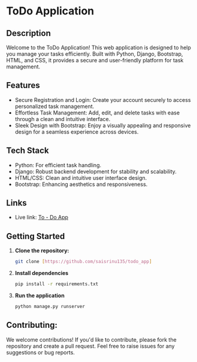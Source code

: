 # ToDo Application

## Description

Welcome to the ToDo Application! This web application is designed to help you manage your tasks efficiently. Built with Python, Django, Bootstrap, HTML, and CSS, it provides a secure and user-friendly platform for task management.

## Features

- Secure Registration and Login: Create your account securely to access personalized task management.
- Effortless Task Management: Add, edit, and delete tasks with ease through a clean and intuitive interface.
- Sleek Design with Bootstrap: Enjoy a visually appealing and responsive design for a seamless experience across devices.

## Tech Stack

- Python: For efficient task handling.
- Django: Robust backend development for stability and scalability.
- HTML/CSS: Clean and intuitive user interface design.
- Bootstrap: Enhancing aesthetics and responsiveness.

## Links
   - Live link:  [To - Do App](https://saisrinu.pythonanywhere.com/)

## Getting Started

1. **Clone the repository:**
   ```bash
   git clone [https://github.com/saisrinu135/todo_app]
3. **Install dependencies**
   ```bash
   pip install -r requirements.txt
4. **Run the application**
   ```bash
   python manage.py runserver

## Contributing:
  We welcome contributions! If you'd like to contribute, please fork the repository and create a pull request. Feel free to raise issues for any suggestions or bug reports.
